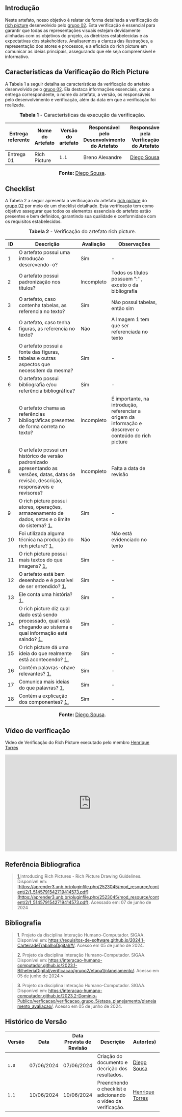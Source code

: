 ## <a>Introdução</a>

Neste artefato, nosso objetivo é relatar de forma detalhada a verificação do [rich picture](https://requisitos-de-software.github.io/2024.1-CarteiradeTrabalhoDigital/#/planejamento/rich_picture) desenvolvido pelo [grupo 02](https://requisitos-de-software.github.io/2024.1-CarteiradeTrabalhoDigital/#/). Esta verificação é essencial para garantir que todas as representações visuais estejam devidamente alinhadas com os objetivos do projeto, as diretrizes estabelecidas e as expectativas dos stakeholders. Analisaremos a clareza das ilustrações, a representação dos atores e processos, e a eficácia do rich picture em comunicar as ideias principais, assegurando que ele seja compreensível e informativo.

## <a>Características da Verificação do Rich Picture</a>

A Tabela 1 a seguir detalha as características da verificação do artefato desenvolvido pelo [grupo 02](https://requisitos-de-software.github.io/2024.1-CarteiradeTrabalhoDigital/#/). Ela destaca informações essenciais, como a entrega correspondente, o nome do artefato, a versão, os responsáveis pelo desenvolvimento e verificação, além da data em que a verificação foi realizada.

<center>

<font size="3"><p style="text-align: center"><b>Tabela 1</b> - Características da execução da verificação.</p></font>

|**Entrega referente**|**Nome do Artefato**|**Versão do artefato**|**Responsável pelo Desenvolvimento do Artefato**|**Responsável pela Verificação do Artefato**|**Data da Verificação**|
|---------|---------|---------|-----------|------------------|------|
|Entrega 01|Rich Picture|`1.1`|Breno Alexandre|[Diego Sousa](https://github.com/DiegoSousaLeite)|07/06/2024|

<font size="3"><p style="text-align: center"><b>Fonte: </b> [Diego Sousa](https://github.com/DiegoSousaLeite).</p></font>
</center>


## <a>Checklist</a>

A Tabela 2 a seguir apresenta a verificação do artefato [rich picture](https://requisitos-de-software.github.io/2024.1-CarteiradeTrabalhoDigital/#/planejamento/rich_picture) do [grupo 02](https://requisitos-de-software.github.io/2024.1-CarteiradeTrabalhoDigital/#/) por meio de um checklist detalhado. Esta verificação tem como objetivo assegurar que todos os elementos essenciais do artefato estão presentes e bem definidos, garantindo sua qualidade e conformidade com os requisitos estabelecidos.

<center>

<font size="3"><p style="text-align: center"><b>Tabela 2</b> - Verificação do artefato rich picture.</p></font>

**ID**|**Descrição**|**Avaliação**|**Observações**|
|----|-----------|-----------|-------------|
| 1  | O artefato possui uma introdução descrevendo-o?|Sim|-|
| 2  | O artefato possui padronização nos títulos?|Incompleto|Todos os títulos possuem ":" , exceto o da bibliografia|
| 3  | O artefato, caso contenha tabelas, as referencia no texto?|Sim|Não possui tabelas, então sim|
| 4  | O artefato, caso tenha figuras, as referencia no texto?|Não|A Imagem 1 tem que ser referenciada no texto|		
| 5  | O artefato possui a fonte das figuras, tabelas e outras aspectos que necessitem da mesma?|Sim|-|		
| 6  | O artefato possui bibliografia e/ou referência bibliográfica?|Sim|-|
| 7  | O artefato chama as referências bibliográficas presentes de forma correta no texto?|Incompleto|É importante, na introdução, referenciar a origem da informação e descrever o conteúdo do rich picture|
| 8  | O artefato possui um histórico de versão padronizado apresentando as versões, datas, datas de revisão, descrição, responsáveis e revisores?|Incompleto|Falta a data de revisão|
| 9  | O rich picture possui atores, operações, armazenamento de dados, setas e o limite do sistema? <a id="REF4" href="#anchor_3">1.</a> |Sim| -|
| 10 | Foi utilizada alguma técnica na produção do rich picture? <a id="REF4" href="#anchor_3">1.</a>|Não |Não está evidenciado no texto |
| 11 | O rich picture possui mais textos do que imagens? <a id="REF4" href="#anchor_3">1.</a> |Sim |- |
| 12 | O artefato está bem desenhado e é possível de ser entendido? <a id="REF4" href="#anchor_3">1.</a> | Sim | -|
| 13 | Ele conta uma história? <a id="REF4" href="#anchor_3">1.</a> | Sim | - |
| 14 | O rich picture diz qual dado está sendo processado, qual está chegando ao sistema e qual informação está saindo? <a id="REF4" href="#anchor_3">1.</a> |Sim |- |
| 15 | O rich picture dá uma ideia do que realmente está acontecendo? <a id="REF4" href="#anchor_3">1.</a>| Sim |- |
| 16 | Contém palavras-chave relevantes? <a id="REF4" href="#anchor_3">1.</a>| Sim |- |
| 17 | Comunica mais ideias do que palavras? <a id="REF4" href="#anchor_3">1.</a>|Sim |- |
| 18 | Contém a explicação dos componentes? <a id="REF4" href="#anchor_3">1.</a> |Sim |- |

<font size="3"><p style="text-align: center"><b>Fonte: </b> [Diego Sousa](https://github.com/DiegoSousaLeite).</p></font>
</center>

## <a> Vídeo de verificação </a>

Vídeo de Verificação do Rich Picture executado pelo membro [Henrique Torres](https://github.com/henriqtorresl)

<center>
<iframe width="560" height="315" src="https://www.youtube.com/embed/54_s7LDyn6I?si=skojQ_1brP9XxsUo" title="YouTube video player" frameborder="0" allow="accelerometer; autoplay; clipboard-write; encrypted-media; gyroscope; picture-in-picture; web-share" referrerpolicy="strict-origin-when-cross-origin" allowfullscreen></iframe>
</center>

## <a>Referência Bibliografica</a>
> <a id="REF4" href="#anchor_3">1.</a>Introducing Rich Pictures - Rich Picture Drawing Guidelines. Disponível em: [https://aprender3.unb.br/pluginfile.php/2523045/mod_resource/content/2/1_5145791542719414573.pdf](https://aprender3.unb.br/pluginfile.php/2523045/mod_resource/content/2/1_5145791542719414573.pdf). Acessado em: 07 de junho de 2024

## <a>Bibliografia</a>
> <a>1. </a>Projeto da disciplina Interação Humano-Computador. SIGAA. Disponível em: <https://requisitos-de-software.github.io/2024.1-CarteiradeTrabalhoDigital/#/>. Acesso em 05 de junho de 2024.

> <a>2. </a>Projeto da disciplina Interação Humano-Computador. SIGAA. Disponível em: <https://interacao-humano-computador.github.io/2023.1-BilheteriaDigital/verificacao/grupo2/etapa1/planejamento/>. Acesso em 05 de junho de 2024.>

> <a>3. </a> Projeto da disciplina Interação Humano-Computador. SIGAA. Disponível em: <https://interacao-humano-computador.github.io/2023.2-Dominio-Publico/verficacao/verificacao_grupo_5/etapa_planejamento/planejamento_avaliacao/>. Acesso em 05 de junho de 2024.


## <a>Histórico de Versão</a>

| Versão| Data | Data Prevista de Revisão| Descrição  | Autor(es)  | Revisor(es) |
| ------- | ------ | ------ | ------- | -------- | -------- |
| `1.0` | 07/06/2024 | 07/06/2024 | Criação do documento e decrição dos resultados. | [Diego Sousa](https://github.com/DiegoSousaLeite)|[Eric Silveira](https://github.com/ericbky) , [João Artur](https://github.com/joao-artl) e [Arthur Alves](https://github.com/Arthrok)|
| `1.1` | 10/06/2024 | 10/06/2024 | Preenchendo o checklist e adicionando o vídeo da verificação. | [Henrique Torres](https://github.com/henriqtorresl)|[Eric Silveira](https://github.com/ericbky) , [João Artur](https://github.com/joao-artl) e [Arthur Alves](https://github.com/Arthrok)|